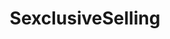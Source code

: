 ---
title: SexclusiveSelling
crosslinks:
- purplehailstorm
- noellespanties
- XXXcitedBrunette
- FrancescaOcean
- Eliza_cs
- Sexsells
- MarieClaire
- xRussianBeautyx
- alishawhite
- anniespantiesxx
- SonjaHaze
- livven
- laineylove
- TheDivineMissPanty
- SilverQueenDaenerys
- AlishaWhite
- usedpanties
- LaineyBae
- shamelesslyunshaven
- titshansen
---
